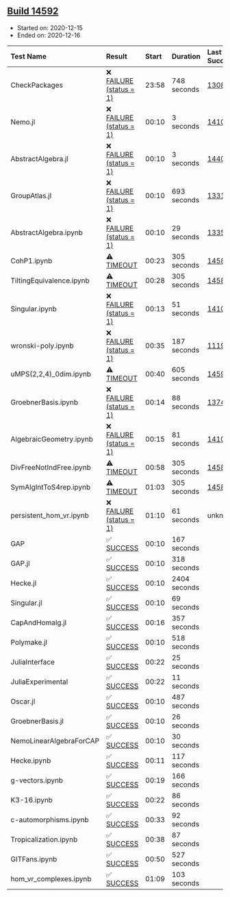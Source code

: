 ## [Build 14592](https://oscarci.mathematik.uni-kl.de/job/oscar/14592/)

* Started on: 2020-12-15
* Ended on: 2020-12-16

| Test Name    | Result | Start | Duration | Last Success | First Failure |
|:-------------|:-------|:------|:---------|:-------------|:--------------|
| CheckPackages | ❌ [FAILURE (status = 1)](https://oscarci.mathematik.uni-kl.de/job/oscar/14592/artifact/logs/build-14592/CheckPackages.log) | 23:58 | 748 seconds | [13085](https://oscarci.mathematik.uni-kl.de/job/oscar/13085/) | [13086](https://oscarci.mathematik.uni-kl.de/job/oscar/13086/) |
| Nemo.jl | ❌ [FAILURE (status = 1)](https://oscarci.mathematik.uni-kl.de/job/oscar/14592/artifact/logs/build-14592/Nemo.jl.log) | 00:10 | 3 seconds | [14101](https://oscarci.mathematik.uni-kl.de/job/oscar/14101/) | [14102](https://oscarci.mathematik.uni-kl.de/job/oscar/14102/) |
| AbstractAlgebra.jl | ❌ [FAILURE (status = 1)](https://oscarci.mathematik.uni-kl.de/job/oscar/14592/artifact/logs/build-14592/AbstractAlgebra.jl.log) | 00:10 | 3 seconds | [14405](https://oscarci.mathematik.uni-kl.de/job/oscar/14405/) | [14406](https://oscarci.mathematik.uni-kl.de/job/oscar/14406/) |
| GroupAtlas.jl | ❌ [FAILURE (status = 1)](https://oscarci.mathematik.uni-kl.de/job/oscar/14592/artifact/logs/build-14592/GroupAtlas.jl.log) | 00:10 | 693 seconds | [13311](https://oscarci.mathematik.uni-kl.de/job/oscar/13311/) | [13312](https://oscarci.mathematik.uni-kl.de/job/oscar/13312/) |
| AbstractAlgebra.ipynb | ❌ [FAILURE (status = 1)](https://oscarci.mathematik.uni-kl.de/job/oscar/14592/artifact/logs/build-14592/AbstractAlgebra.ipynb.log) | 00:10 | 29 seconds | [13355](https://oscarci.mathematik.uni-kl.de/job/oscar/13355/) | [13356](https://oscarci.mathematik.uni-kl.de/job/oscar/13356/) |
| CohP1.ipynb | ⚠ [TIMEOUT](https://oscarci.mathematik.uni-kl.de/job/oscar/14592/artifact/logs/build-14592/CohP1.ipynb.log) | 00:23 | 305 seconds | [14589](https://oscarci.mathematik.uni-kl.de/job/oscar/14589/) | [14590](https://oscarci.mathematik.uni-kl.de/job/oscar/14590/) |
| TiltingEquivalence.ipynb | ⚠ [TIMEOUT](https://oscarci.mathematik.uni-kl.de/job/oscar/14592/artifact/logs/build-14592/TiltingEquivalence.ipynb.log) | 00:28 | 305 seconds | [14589](https://oscarci.mathematik.uni-kl.de/job/oscar/14589/) | [14590](https://oscarci.mathematik.uni-kl.de/job/oscar/14590/) |
| Singular.ipynb | ❌ [FAILURE (status = 1)](https://oscarci.mathematik.uni-kl.de/job/oscar/14592/artifact/logs/build-14592/Singular.ipynb.log) | 00:13 | 51 seconds | [14101](https://oscarci.mathematik.uni-kl.de/job/oscar/14101/) | [14102](https://oscarci.mathematik.uni-kl.de/job/oscar/14102/) |
| wronski-poly.ipynb | ❌ [FAILURE (status = 1)](https://oscarci.mathematik.uni-kl.de/job/oscar/14592/artifact/logs/build-14592/wronski-poly.ipynb.log) | 00:35 | 187 seconds | [11192](https://oscarci.mathematik.uni-kl.de/job/oscar/11192/) | [11193](https://oscarci.mathematik.uni-kl.de/job/oscar/11193/) |
| uMPS(2,2,4)_0dim.ipynb | ⚠ [TIMEOUT](https://oscarci.mathematik.uni-kl.de/job/oscar/14592/artifact/logs/build-14592/uMPS-2-2-4-_0dim.ipynb.log) | 00:40 | 605 seconds | [14591](https://oscarci.mathematik.uni-kl.de/job/oscar/14591/) | [14592](https://oscarci.mathematik.uni-kl.de/job/oscar/14592/) |
| GroebnerBasis.ipynb | ❌ [FAILURE (status = 1)](https://oscarci.mathematik.uni-kl.de/job/oscar/14592/artifact/logs/build-14592/GroebnerBasis.ipynb.log) | 00:14 | 88 seconds | [13748](https://oscarci.mathematik.uni-kl.de/job/oscar/13748/) | [13749](https://oscarci.mathematik.uni-kl.de/job/oscar/13749/) |
| AlgebraicGeometry.ipynb | ❌ [FAILURE (status = 1)](https://oscarci.mathematik.uni-kl.de/job/oscar/14592/artifact/logs/build-14592/AlgebraicGeometry.ipynb.log) | 00:15 | 81 seconds | [14101](https://oscarci.mathematik.uni-kl.de/job/oscar/14101/) | [14102](https://oscarci.mathematik.uni-kl.de/job/oscar/14102/) |
| DivFreeNotIndFree.ipynb | ⚠ [TIMEOUT](https://oscarci.mathematik.uni-kl.de/job/oscar/14592/artifact/logs/build-14592/DivFreeNotIndFree.ipynb.log) | 00:58 | 305 seconds | [14589](https://oscarci.mathematik.uni-kl.de/job/oscar/14589/) | [14590](https://oscarci.mathematik.uni-kl.de/job/oscar/14590/) |
| SymAlgIntToS4rep.ipynb | ⚠ [TIMEOUT](https://oscarci.mathematik.uni-kl.de/job/oscar/14592/artifact/logs/build-14592/SymAlgIntToS4rep.ipynb.log) | 01:03 | 305 seconds | [14589](https://oscarci.mathematik.uni-kl.de/job/oscar/14589/) | [14590](https://oscarci.mathematik.uni-kl.de/job/oscar/14590/) |
| persistent_hom_vr.ipynb | ❌ [FAILURE (status = 1)](https://oscarci.mathematik.uni-kl.de/job/oscar/14592/artifact/logs/build-14592/persistent_hom_vr.ipynb.log) | 01:10 | 61 seconds | unknown | unknown |
| GAP | ✅ [SUCCESS](https://oscarci.mathematik.uni-kl.de/job/oscar/14592/artifact/logs/build-14592/GAP.log) | 00:10 | 167 seconds |  |  |
| GAP.jl | ✅ [SUCCESS](https://oscarci.mathematik.uni-kl.de/job/oscar/14592/artifact/logs/build-14592/GAP.jl.log) | 00:10 | 318 seconds |  |  |
| Hecke.jl | ✅ [SUCCESS](https://oscarci.mathematik.uni-kl.de/job/oscar/14592/artifact/logs/build-14592/Hecke.jl.log) | 00:10 | 2404 seconds |  |  |
| Singular.jl | ✅ [SUCCESS](https://oscarci.mathematik.uni-kl.de/job/oscar/14592/artifact/logs/build-14592/Singular.jl.log) | 00:10 | 69 seconds |  |  |
| CapAndHomalg.jl | ✅ [SUCCESS](https://oscarci.mathematik.uni-kl.de/job/oscar/14592/artifact/logs/build-14592/CapAndHomalg.jl.log) | 00:16 | 357 seconds |  |  |
| Polymake.jl | ✅ [SUCCESS](https://oscarci.mathematik.uni-kl.de/job/oscar/14592/artifact/logs/build-14592/Polymake.jl.log) | 00:10 | 518 seconds |  |  |
| JuliaInterface | ✅ [SUCCESS](https://oscarci.mathematik.uni-kl.de/job/oscar/14592/artifact/logs/build-14592/JuliaInterface.log) | 00:22 | 25 seconds |  |  |
| JuliaExperimental | ✅ [SUCCESS](https://oscarci.mathematik.uni-kl.de/job/oscar/14592/artifact/logs/build-14592/JuliaExperimental.log) | 00:22 | 11 seconds |  |  |
| Oscar.jl | ✅ [SUCCESS](https://oscarci.mathematik.uni-kl.de/job/oscar/14592/artifact/logs/build-14592/Oscar.jl.log) | 00:10 | 487 seconds |  |  |
| GroebnerBasis.jl | ✅ [SUCCESS](https://oscarci.mathematik.uni-kl.de/job/oscar/14592/artifact/logs/build-14592/GroebnerBasis.jl.log) | 00:10 | 26 seconds |  |  |
| NemoLinearAlgebraForCAP | ✅ [SUCCESS](https://oscarci.mathematik.uni-kl.de/job/oscar/14592/artifact/logs/build-14592/NemoLinearAlgebraForCAP.log) | 00:10 | 30 seconds |  |  |
| Hecke.ipynb | ✅ [SUCCESS](https://oscarci.mathematik.uni-kl.de/job/oscar/14592/artifact/logs/build-14592/Hecke.ipynb.log) | 00:11 | 117 seconds |  |  |
| g-vectors.ipynb | ✅ [SUCCESS](https://oscarci.mathematik.uni-kl.de/job/oscar/14592/artifact/logs/build-14592/g-vectors.ipynb.log) | 00:19 | 166 seconds |  |  |
| K3-16.ipynb | ✅ [SUCCESS](https://oscarci.mathematik.uni-kl.de/job/oscar/14592/artifact/logs/build-14592/K3-16.ipynb.log) | 00:22 | 86 seconds |  |  |
| c-automorphisms.ipynb | ✅ [SUCCESS](https://oscarci.mathematik.uni-kl.de/job/oscar/14592/artifact/logs/build-14592/c-automorphisms.ipynb.log) | 00:33 | 92 seconds |  |  |
| Tropicalization.ipynb | ✅ [SUCCESS](https://oscarci.mathematik.uni-kl.de/job/oscar/14592/artifact/logs/build-14592/Tropicalization.ipynb.log) | 00:38 | 87 seconds |  |  |
| GITFans.ipynb | ✅ [SUCCESS](https://oscarci.mathematik.uni-kl.de/job/oscar/14592/artifact/logs/build-14592/GITFans.ipynb.log) | 00:50 | 527 seconds |  |  |
| hom_vr_complexes.ipynb | ✅ [SUCCESS](https://oscarci.mathematik.uni-kl.de/job/oscar/14592/artifact/logs/build-14592/hom_vr_complexes.ipynb.log) | 01:09 | 103 seconds |  |  |
